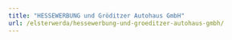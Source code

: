 ```yaml
---
title: "HESSEWERBUNG und Gröditzer Autohaus GmbH"
url: /elsterwerda/hessewerbung-und-groeditzer-autohaus-gmbh/
---
```

